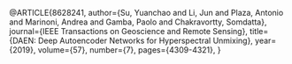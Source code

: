 @ARTICLE{8628241,
  author={Su, Yuanchao and Li, Jun and Plaza, Antonio and Marinoni, Andrea and Gamba, Paolo and Chakravortty, Somdatta},
  journal={IEEE Transactions on Geoscience and Remote Sensing}, 
  title={DAEN: Deep Autoencoder Networks for Hyperspectral Unmixing}, 
  year={2019},
  volume={57},
  number={7},
  pages={4309-4321},
}
